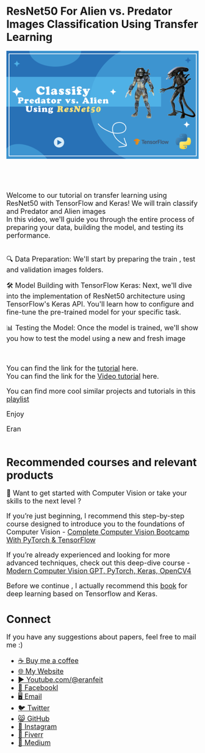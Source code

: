 # ResNet50 For Alien vs. Predator Images Classification Using Transfer Learning

<p align="center">
  <img width="800" src="Classify Predator vs. Alien Using ResNet50.png" "image">
</p>

##
<br/><br/> 

<font size= "4" >

Welcome to our tutorial on transfer learning using ResNet50 with TensorFlow and Keras! 
We will train classify and Predator and Alien images  
In this video, we'll guide you through the entire process of preparing your data, building the model, and testing its performance.

<br/>
🔍 Data Preparation: We'll start by preparing the train , test and validation images folders.

🛠️ Model Building with TensorFlow Keras: Next, we'll dive into the implementation of ResNet50 architecture using TensorFlow's Keras API. You'll learn how to configure and fine-tune the pre-trained model for your specific task.

📊 Testing the Model: Once the model is trained, we'll show you how to test the model using a new and fresh image 


<br/>

You can find the link for the [tutorial](https://eranfeit.net/alien-vs-predator-image-classification-with-resnet50-complete-tutorial/) here.  
You can find the link for the [Video tutorial](https://youtu.be/5SJAPmQy7xs) here. 

You can find more cool similar projects and tutorials in this [playlist](https://www.youtube.com/playlist?list=PLdkryDe59y4aCcCN4ioFpdLVAGZ_dFeFr)

Enjoy

Eran
<br/><br/> 

</font>

# Recommended courses and relevant products 
<font size= "4" >

🚀 Want to get started with Computer Vision or take your skills to the next level ? 

If you’re just beginning, I recommend this step-by-step course designed to introduce you to the foundations of Computer Vision - [Complete Computer Vision Bootcamp With PyTorch & TensorFlow](https://trk.udemy.com/9LoE7E) 

If you’re already experienced and looking for more advanced techniques, check out this deep-dive course - [Modern Computer Vision GPT, PyTorch, Keras, OpenCV4](https://trk.udemy.com/EEDyMD)

Before we continue , I actually recommend this [book](https://amzn.to/3STWZ2N) for deep learning based on Tensorflow and Keras. 



</font>

# Connect

<font size= "4" >
If you have any suggestions about papers, feel free to mail me :)

- [☕ Buy me a coffee](https://ko-fi.com/eranfeit)
- [🌐 My Website](https://eranfeit.net)
- [▶️ Youtube.com/@eranfeit](https://www.youtube.com/channel/UCTiWJJhaH6BviSWKLJUM9sg)
- [🐙 Facebookl](https://www.facebook.com/groups/3080601358933585)
- [🖥️ Email](mailto:feitgemel@gmail.com)
- [🐦 Twitter](https://twitter.com/eran_feit )
- [😸 GitHub](https://github.com/feitgemel)
- [📸 Instagram](https://www.instagram.com/eran_feit/)
- [🤝 Fiverr ](https://www.fiverr.com/s/mB3Pbb)
- [📝 Medium ](https://medium.com/@feitgemel)


</font>

